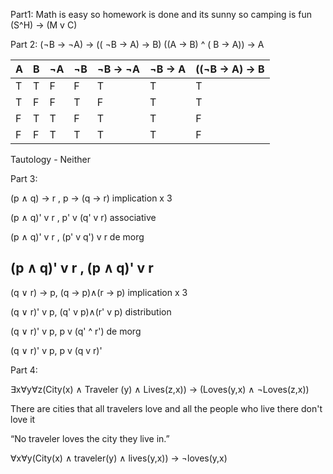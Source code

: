 Part1:
Math is easy so homework is done and its sunny so camping is fun
(S^H) -> (M v C)

Part 2:
(¬B -> ¬A) -> (( ¬B -> A) -> B)
((A -> B) ^ ( B -> A)) -> A

| A | B | ¬A | ¬B | ¬B -> ¬A | ¬B -> A | ((¬B -> A) -> B
|---|---|--- |--- | -------- | ------- | ---------------
| T | T | F  | F  | T        | T       | T
| T | F | F  | T  | F        | T       | T
| F | T | T  | F  | T        | T       | F
| F | F | T  | T  | T        | T       | F
	                     	

Tautology - Neither

Part 3:

(p ∧ q) → r , p → (q → r) implication x 3

(p ∧ q)' v r , p' v (q' v r) associative

(p ∧ q)' v r , (p' v q') v r de morg

(p ∧ q)' v r , (p ∧ q)' v r
------------------------------------------------------------------------
(q ∨ r) → p, (q → p)∧(r → p) implication x 3

(q ∨ r)' v p, (q' v p)∧(r' v p) distribution

(q ∨ r)' v p, p v (q' ^ r') de morg

(q ∨ r)' v p, p v (q v r)'

Part 4:

∃x∀y∀z(City(x) ∧ Traveler (y) ∧ Lives(z,x)) → (Loves(y,x) ∧ ¬Loves(z,x))

There are cities that all travelers love and all the people who live there don't love it

“No traveler loves the city they live in.”

∀x∀y(City(x) ∧ traveler(y) ∧ lives(y,x)) -> ¬loves(y,x)
